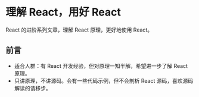 # 理解 React，用好 React

React 的进阶系列文章，理解 React 原理，更好地使用 React。

## 前言

- 适合人群：有 React 开发经验，但对原理一知半解，希望进一步了解 React 原理。
- 只讲原理，不讲源码。会有一些代码示例，但不会剖析 React 源码，喜欢源码解读的请移步。
